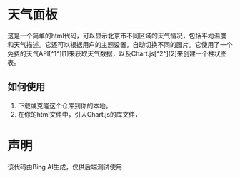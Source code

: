 # 天气面板

这是一个简单的html代码，可以显示北京市不同区域的天气情况，包括平均温度和天气描述。它还可以根据用户的主题设置，自动切换不同的图片。它使用了一个免费的天气API[^1^][1]来获取天气数据，以及Chart.js[^2^][2]来创建一个柱状图表。

## 如何使用

1. 下载或克隆这个仓库到你的本地。
2. 在你的html文件中，引入Chart.js的库文件，<script src="https://cdn.jsdelivr.net/npm/chart.js"></script>

# 声明

该代码由Bing AI生成，仅供后端测试使用
